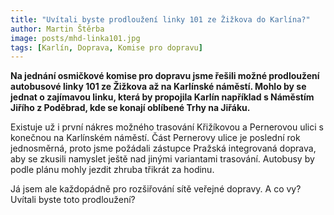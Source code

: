 ```yaml
---
title: "Uvítali byste prodloužení linky 101 ze Žižkova do Karlína?"
author: Martin Štěrba
image: posts/mhd-linka101.jpg
tags: [Karlín, Doprava, Komise pro dopravu]
---
```


**Na jednání osmičkové komise pro dopravu jsme řešili možné prodloužení autobusové linky 101 ze Žižkova až na Karlínské náměstí. Mohlo by se jednat o zajímavou linku, která by propojila Karlín například s Náměstím Jiřího z Poděbrad, kde se konají oblíbené Trhy na Jiřáku.**

Existuje už i první nákres možného trasování Křižíkovou a Pernerovou ulici s konečnou na Karlínském náměstí. Část Pernerovy ulice je poslední rok jednosměrná, proto jsme požádali zástupce Pražská integrovaná doprava, aby se zkusili namyslet ještě nad jinými variantami trasování. Autobusy by podle plánu mohly jezdit zhruba třikrát za hodinu. 

Já jsem ale každopádně pro rozšiřování sítě veřejné dopravy. A co vy? Uvítali byste toto prodloužení?